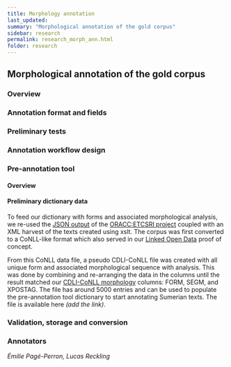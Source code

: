 ```yaml
---
title: Morphology annotation
last_updated:
summary: "Morphological annotation of the gold corpus"
sidebar: research
permalink: research_morph_ann.html
folder: research
---
```

## Morphological annotation of the gold corpus

### Overview

### Annotation format and fields


### Preliminary tests


### Annotation workflow design


### Pre-annotation tool

#### Overview

#### Preliminary dictionary data
To feed our dictionary with forms and associated morphological analysis, we re-used the [JSON output](https://github.com/oracc/json/blob/master/etcsri.zip) of the [ORACC:ETCSRI project](http://oracc.museum.upenn.edu/etcsri/) coupled with an XML harvest of the texts created using xslt. The corpus was first converted to a CoNLL-like format which also served in our [Linked Open Data](/research_lod.html#proof-of-concept) proof of concept.   

From this CoNLL data file, a pseudo CDLI-CoNLL file was created with all unique form and associated morphological sequence with analysis. This was done by combining and re-arranging the data in the columns until the result matched our [CDLI-CoNLL morphology](/cdli_format_cdli-conll.html) columns: FORM, SEGM, and XPOSTAG. The file has around 5000 entries and can be used to populate the pre-annotation tool dictionary to start annotating Sumerian texts. The file is available here *(add the link)*. 

### Validation, storage and conversion


### Annotators




*Émilie Pagé-Perron, Lucas Reckling*

